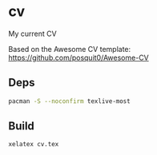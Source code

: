 # cv
My current CV

Based on the Awesome CV template: https://github.com/posquit0/Awesome-CV

## Deps
```sh
pacman -S --noconfirm texlive-most
```

## Build

```sh
xelatex cv.tex
```